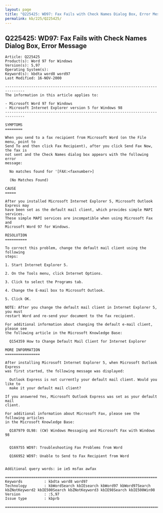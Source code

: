 ```yaml
---
layout: page
title: "Q225425: WD97: Fax Fails with Check Names Dialog Box, Error Message"
permalink: kb/225/Q225425/
---
```


## Q225425: WD97: Fax Fails with Check Names Dialog Box, Error Message

	Article: Q225425
	Product(s): Word 97 for Windows
	Version(s): 5,97
	Operating System(s): 
	Keyword(s): kbdta word8 word97
	Last Modified: 16-NOV-2000
	
	-------------------------------------------------------------------------------
	The information in this article applies to:
	
	- Microsoft Word 97 for Windows 
	- Microsoft Internet Explorer version 5 for Windows 98 
	-------------------------------------------------------------------------------
	
	SYMPTOMS
	========
	
	When you send to a fax recipient from Microsoft Word (on the File menu, point to
	Send To and then click Fax Recipient), after you click Send Fax Now, the fax is
	not sent and the Check Names dialog box appears with the following error
	message:
	
	  No matches found for '[FAX:<faxnumber>]
	
	  (No Matches Found)
	
	CAUSE
	=====
	
	After you installed Microsoft Internet Explorer 5, Microsoft Outlook Express may
	have been set as the default mail client, which provides simple MAPI services.
	These simple MAPI services are incompatible when using Microsoft Fax and
	Microsoft Word 97 for Windows.
	
	RESOLUTION
	==========
	
	To correct this problem, change the default mail client using the following
	steps:
	
	1. Start Internet Explorer 5.
	
	2. On the Tools menu, click Internet Options.
	
	3. Click to select the Programs tab.
	
	4. Change the E-mail box to Microsoft Outlook.
	
	5. Click OK.
	
	NOTE: After you change the default mail client in Internet Explorer 5, you must
	restart Word and re-send your document to the fax recipient.
	
	For additional information about changing the default e-mail client, please see
	the following article in the Microsoft Knowledge Base:
	
	  Q154359 How to Change Default Mail Client for Internet Explorer
	
	MORE INFORMATION
	================
	
	After installing Microsoft Internet Explorer 5, when Microsoft Outlook Express
	was first started, the following message was displayed:
	
	  Outlook Express is not currently your default mail client. Would you like to
	  make it your default mail client?
	
	If you answered Yes, Microsoft Outlook Express was set as your default mail
	client.
	
	For additional information about Microsoft Fax, please see the following articles
	in the Microsoft Knowledge Base:
	
	  Q187979 OL98: (CW) Windows Messaging and Microsoft Fax with Windows 98
	
	
	  Q169755 WD97: Troubleshooting Fax Problems from Word
	
	  Q166952 WD97: Unable to Send to Fax Recipient from Word
	
	
	Additional query words: ie ie5 msfax awfax
	
	======================================================================
	Keywords          : kbdta word8 word97 
	Technology        : kbWordSearch kbIEsearch kbWord97 kbWord97Search kbZNotKeyword2 kbIE500Search kbZNotKeyword3 kbIE98Search kbIE500Win98
	Version           : :5,97
	Issue type        : kbprb
	
	=============================================================================
	
